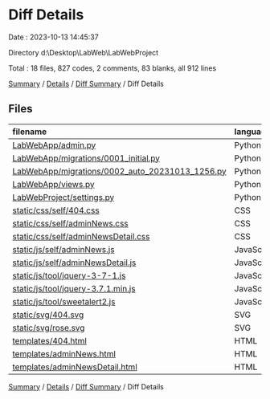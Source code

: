 # Diff Details

Date : 2023-10-13 14:45:37

Directory d:\\Desktop\\LabWeb\\LabWebProject

Total : 18 files,  827 codes, 2 comments, 83 blanks, all 912 lines

[Summary](results.md) / [Details](details.md) / [Diff Summary](diff.md) / Diff Details

## Files
| filename | language | code | comment | blank | total |
| :--- | :--- | ---: | ---: | ---: | ---: |
| [LabWebApp/admin.py](/LabWebApp/admin.py) | Python | 2 | -1 | 1 | 2 |
| [LabWebApp/migrations/0001_initial.py](/LabWebApp/migrations/0001_initial.py) | Python | 55 | 1 | 7 | 63 |
| [LabWebApp/migrations/0002_auto_20231013_1256.py](/LabWebApp/migrations/0002_auto_20231013_1256.py) | Python | 17 | 1 | 6 | 24 |
| [LabWebApp/views.py](/LabWebApp/views.py) | Python | 107 | 0 | 7 | 114 |
| [LabWebProject/settings.py](/LabWebProject/settings.py) | Python | 7 | 0 | 0 | 7 |
| [static/css/self/404.css](/static/css/self/404.css) | CSS | 83 | 0 | 12 | 95 |
| [static/css/self/adminNews.css](/static/css/self/adminNews.css) | CSS | 153 | 0 | 25 | 178 |
| [static/css/self/adminNewsDetail.css](/static/css/self/adminNewsDetail.css) | CSS | 53 | 0 | 10 | 63 |
| [static/js/self/adminNews.js](/static/js/self/adminNews.js) | JavaScript | 81 | 0 | 3 | 84 |
| [static/js/self/adminNewsDetail.js](/static/js/self/adminNewsDetail.js) | JavaScript | 166 | 0 | 11 | 177 |
| [static/js/tool/jquery-3-7-1.js](/static/js/tool/jquery-3-7-1.js) | JavaScript | 1 | 1 | 1 | 3 |
| [static/js/tool/jquery-3.7.1.min.js](/static/js/tool/jquery-3.7.1.min.js) | JavaScript | -1 | -1 | -1 | -3 |
| [static/js/tool/sweetalert2.js](/static/js/tool/sweetalert2.js) | JavaScript | 2 | 0 | 0 | 2 |
| [static/svg/404.svg](/static/svg/404.svg) | SVG | 8 | 0 | 0 | 8 |
| [static/svg/rose.svg](/static/svg/rose.svg) | SVG | 28 | 1 | 1 | 30 |
| [templates/404.html](/templates/404.html) | HTML | 30 | 0 | 0 | 30 |
| [templates/adminNews.html](/templates/adminNews.html) | HTML | 14 | 0 | 0 | 14 |
| [templates/adminNewsDetail.html](/templates/adminNewsDetail.html) | HTML | 21 | 0 | 0 | 21 |

[Summary](results.md) / [Details](details.md) / [Diff Summary](diff.md) / Diff Details